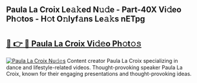 ## Paula La Croix Le𝚊𝚔ed N𝚞𝚍e - Part-40X Vi𝚍eo Ph𝚘tos - H𝚘t O𝚗lyf𝚊ns Le𝚊𝚔s nETpg

# <h2><a href="http://hf5jrw.feru.top/?c=Paula+La+Croix">🔗 👉 🔴 Paula La Croix Vi𝚍𝚎o Ph𝚘t𝚘𝚜</a></h2>

[![Paula La Croix Nu𝚍𝚎s](https://i.imgur.com/0TWrTi3.gif)](http://hf5jrw.feru.top/?c=Paula+La+Croix)
Content creator Paula La Croix specializing in dance and lifestyle-related videos. Thought-provoking speaker Paula La Croix, known for their engaging presentations and thought-provoking ideas. 
